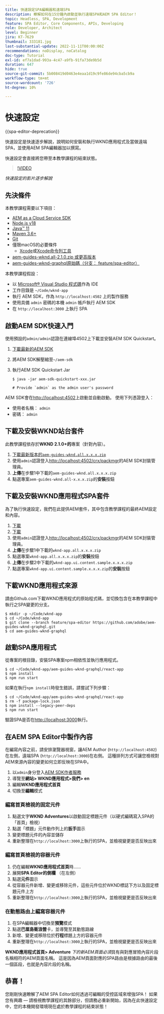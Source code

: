 ```yaml
---
title: 快速設定SPA編輯器和遠端SPA
description: 瞭解如何在15分鐘內啟動並執行遠端SPA和AEM SPA Editor！
topic: Headless, SPA, Development
feature: SPA Editor, Core Components, APIs, Developing
role: Developer, Architect
level: Beginner
jira: KT-7629
thumbnail: 333181.jpg
last-substantial-update: 2022-11-11T00:00:00Z
recommendations: noDisplay, noCatalog
doc-type: Tutorial
exl-id: ef7a1dad-993a-4c47-a9fb-91fa73de9b5d
duration: 647
hide: true
source-git-commit: 5b008419d0463e4eaa1d19c9fe86de94cba5cb9a
workflow-type: tm+mt
source-wordcount: '726'
ht-degree: 10%

---
```


# 快速設定

{{spa-editor-deprecation}}

快速設定是快速逐步解說，說明如何安裝和執行WKND應用程式及當做遠端SPA，並使用AEM SPA編輯器加以撰寫。

快速設定會直接將您帶至本教學課程的結束狀態。

>[!VIDEO](https://video.tv.adobe.com/v/333181?quality=12&learn=on)

_快速設定的影片逐步解說_

## 先決條件

本教學課程需要以下項目：

+ [AEM as a Cloud Service SDK](https://experienceleague.adobe.com/docs/experience-manager-learn/cloud-service/local-development-environment-set-up/aem-runtime.html?lang=zh-Hant)
+ [Node.js v18](https://nodejs.org/en/)
+ [Java™ 11](https://downloads.experiencecloud.adobe.com/content/software-distribution/en/general.html)
+ [Maven 3.6+](https://maven.apache.org/)
+ [Git](https://git-scm.com/downloads)
+ 僅限macOS的必要條件
   + [Xcode](https://developer.apple.com/xcode/)或[Xcode命令列工具](https://developer.apple.com/xcode/resources/)
+ [aem-guides-wknd.all-2.1.0.zip 或更高版本](https://github.com/adobe/aem-guides-wknd/releases)
+ [aem-guides-wknd-graphql原始碼（分支： feature/spa-editor）](https://github.com/adobe/aem-guides-wknd-graphql/tree/feature/spa-editor)


本教學課程假設：

+ 以 [Microsoft® Visual Studio 程式碼](https://visualstudio.microsoft.com/)作為 IDE
+ 工作目錄是 `~/Code/wknd-app`
+ 執行 AEM SDK，作為 `http://localhost:4502` 上的製作服務
+ 使用具備 `admin` 密碼的本機 `admin` 帳戶執行 AEM SDK
+ 在 `http://localhost:3000` 上執行 SPA

## 啟動AEM SDK快速入門

使用預設的`admin/admin`認證在連線埠4502上下載並安裝AEM SDK Quickstart。

1. [下載最新的AEM SDK](https://experience.adobe.com/#/downloads/content/software-distribution/en/aemcloud.html?fulltext=AEM*+SDK*&orderby=%40jcr%3Acontent%2Fjcr%3AlastModified&orderby.sort=desc&layout=list&p.offset=0&p.limit=1)
1. 將AEM SDK解壓縮至`~/aem-sdk`
1. 執行AEM SDK Quickstart Jar

   ```
   $ java -jar aem-sdk-quickstart-xxx.jar
   
   # Provide `admin` as the admin user's password
   ```

AEM SDK會在[http://localhost:4502](http://localhost:4502)上啟動並自動啟動。 使用下列憑證登入：

+ 使用者名稱： `admin`
+ 密碼： `admin`

## 下載及安裝WKND站台套件

此教學課程依存於&#x200B;__WKND 2.1.0+的__&#x200B;專案（針對內容）。

1. [下載最新版本的`aem-guides-wknd.all.x.x.x.zip`](https://github.com/adobe/aem-guides-wknd/releases)
1. 使用`admin`認證登入[http://localhost:4502/crx/packmgr](http://localhost:4502/crx/packmgr)的AEM SDK封裝管理員。
1. __上傳__&#x200B;在步驟1中下載的`aem-guides-wknd.all.x.x.x.zip`
1. 點選專案`aem-guides-wknd.all-x.x.x.zip`的&#x200B;__安裝__&#x200B;按鈕

## 下載及安裝WKND應用程式SPA套件

為了執行快速設定，我們在此提供AEM套件，其中包含教學課程的最終AEM設定和內容。

1. [下載 ](./assets/quick-setup/wknd-app.all-1.0.0-SNAPSHOT.zip)
1. [下載 ](./assets/quick-setup/wknd-app.ui.content.sample-1.0.1.zip)
1. 使用`admin`認證登入[http://localhost:4502/crx/packmgr](http://localhost:4502/crx/packmgr)的AEM SDK封裝管理員。
1. __上傳__&#x200B;在步驟1中下載的`wknd-app.all.x.x.x.zip`
1. 點選專案`wknd-app.all.x.x.x.zip`的&#x200B;__安裝__&#x200B;按鈕
1. __上傳__&#x200B;在步驟2中下載的`wknd-app.ui.content.sample.x.x.x.zip`
1. 點選專案`wknd-app.ui.content.sample.x.x.x.zip`的&#x200B;__安裝__&#x200B;按鈕

## 下載WKND應用程式來源

請由Github.com下載WKND應用程式的原始程式碼，並切換包含在本教學課程中執行之SPA變更的分支。

```
$ mkdir -p ~/Code/wknd-app
$ cd ~/Code/wknd-app
$ git clone --branch feature/spa-editor https://github.com/adobe/aem-guides-wknd-graphql.git
$ cd aem-guides-wknd-graphql
```

## 啟動SPA應用程式

從專案的根目錄，安裝SPA專案npm相依性並執行應用程式。

```
$ cd ~/Code/wknd-app/aem-guides-wknd-graphql/react-app
$ npm install
$ npm run start
```

如果在執行`npm install`時發生錯誤，請嘗試下列步驟：

```
$ cd ~/Code/wknd-app/aem-guides-wknd-graphql/react-app
$ rm -f package-lock.json
$ npm install --legacy-peer-deps
$ npm run start
```

驗證SPA是否在[http://localhost:3000](http://localhost:3000)執行。

## 在AEM SPA Editor中製作內容

在編寫內容之前，請安排瀏覽器視窗，讓AEM Author (`http://localhost:4502`)在左側，遠端SPA (`http://localhost:3000`)在右側。 這種排列方式可讓您檢視對AEM來源內容的變更如何立即反映在SPA中。

1. 以`admin`身分登入[AEM SDK作者服務](http://localhost:4502)
1. 導覽至&#x200B;__網站> WKND應用程式>我們> en__
1. 編輯&#x200B;__WKND應用程式首頁__
1. 切換至&#x200B;__編輯__&#x200B;模式

### 編寫首頁檢視的固定元件

1. 點選文字&#x200B;__WKND Adventures__&#x200B;以啟動固定標題元件（以硬式編碼寫入SPA的「首頁」檢視）
1. 點選「標題」元件動作列上的&#x200B;__扳手__&#x200B;圖示
1. 變更標題元件的內容並儲存
1. 重新整理在`http://localhost:3000`上執行的SPA，並檢視變更是否反映出來

### 編寫首頁檢視的容器元件

1. 仍在編輯&#x200B;__WKND應用程式首頁__&#x200B;時……
1. 展開&#x200B;__SPA Editor的側欄__ （在左側）
1. 點選&#x200B;__元件__&#x200B;圖示
1. 從容器元件新增、變更或移除元件，這些元件位於WKND標誌下方以及固定標題元件上方
1. 重新整理在`http://localhost:3000`上執行的SPA，並檢視變更是否反映出來

### 在動態路由上編寫容器元件

1. 在SPA編輯器中切換至&#x200B;__預覽__&#x200B;模式
1. 點選&#x200B;__巴厘島衝浪營__&#x200B;卡，並導覽至其動態路線
1. 新增、變更或移除位於&#x200B;__行程__&#x200B;標題上方的容器元件
1. 重新整理在`http://localhost:3000`上執行的SPA，並檢視變更是否反映出來

__WKND應用程式首頁> Adventure__ _下的新AEM頁面必須_&#x200B;具有與對應冒險內容片段名稱相符的AEM頁面名稱。 這是因為AEM頁面對應的SPA路由是根據路由的最後一個區段，也就是內容片段的名稱。

## 恭喜！

您剛剛快速瞭解了AEM SPA Editor如何透過可編輯的受控區域來增強SPA！ 如果您有興趣 — 請檢視教學課程的其餘部分，但請務必重新開始，因為在此快速設定中，您的本機開發環境現在處於教學課程的結束狀態！
